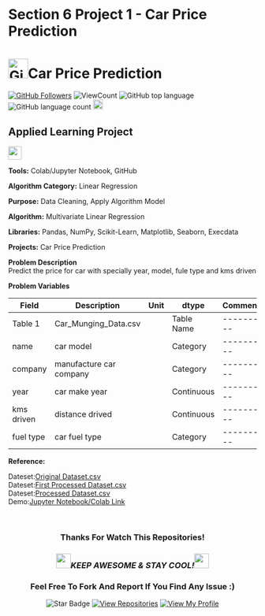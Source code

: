 # Section 6 Project 1 - Car Price Prediction

# <a href="https://github.com/bdfd"><img height=40 src="https://cdn.jsdelivr.net/gh/bdfd/Personal_Image_Repo/4.Stamp/BDFD_Stamp.png" alt="GitHub Followers" /></a>Car Price Prediction

<a href="https://github.com/bdfd"><img src="https://img.shields.io/github/followers/bdfd?label=Follow%20Me&logo=github" alt="GitHub Followers" /></a>
![ViewCount](https://views.whatilearened.today/views/github/bdfd/Section6.Project01-Car-Price-Predictor.svg?cache=remove)
![GitHub top language](https://img.shields.io/github/languages/top/bdfd/Section6.Project01-Car-Price-Predictor?style=flat)
![GitHub language count](https://img.shields.io/github/languages/count/bdfd/Section6.Project01-Car-Price-Predictor?style=flat)
<img height=20 src="https://cdn.jsdelivr.net/gh/bdfd/Personal_Image_Repo/7.Color-Icon/Status/Finish.svg" alt="bdfd" />

## Applied Learning Project

<img height="27" src="https://img.shields.io/badge/Prediction using Supervised ML -Level  Intermediate-blue.svg?&style=for-the-badge&logo=TheSparksFoundation&logoColor=red" />

**Tools:** Colab/Jupyter Notebook, GitHub

**Algorithm Category:** Linear Regression

**Purpose:** Data Cleaning, Apply Algorithm Model

**Algorithm:** Multivariate Linear Regression

**Libraries:** Pandas, NumPy, Scikit-Learn, Matplotlib, Seaborn, Execdata

**Projects:** Car Price Prediction

**Problem Description**  
Predict the price for car with specially year, model, fule type and kms driven

**Problem Variables**

| Field      | Description             | Unit | dtype      | Comments   |
| ---------- | ----------------------- | ---- | ---------- | ---------- |
| Table 1    | Car_Munging_Data.csv    |      | Table Name | ---------- |
| name       | car model               |      | Category   | ---------- |
| company    | manufacture car company |      | Category   | ---------- |
| year       | car make year           |      | Continuous | ---------- |
| kms driven | distance drived         |      | Continuous | ---------- |
| fuel type  | car fuel type           |      | Category   | ---------- |

**Reference:**

<!-- Video Reference:<a href="https://www.youtube.com/watch?v=HEaFU68WAPM"><Resource Name-Youtube> Youtube Video Reference</a>     -->

<!-- Resource Reference:<a href="https://github.com/rajtilakls2510/car_price_predictor"><Resource Name-Github> Github Repository Reference</a>   -->

Dateset:<a href="https://raw.githubusercontent.com/bdfd/Section6.Project01-Car-Price-Predictor/main/dataset/quikr_car.csv">Original Dataset.csv</a>  
Dateset:<a href="https://raw.githubusercontent.com/bdfd/Section6.Project01-Car-Price-Predictor/main/dataset/Car_Preprocessed_Data.csv">First Processed Dataset.csv</a>  
Dateset:<a href="https://raw.githubusercontent.com/bdfd/Section6.Project01-Car-Price-Predictor/main/dataset/Car_Munging_Data.csv">Processed Dataset.csv</a>  
Demo:<a href="https://github.com/bdfd/Section6.Project01-Car-Price-Predictor/blob/main/Car_Price_Predictor.ipynb">Jupyter Notebook/Colab Link</a>  
<!-- Train Dataset:<a href="https://raw.githubusercontent.com/bdfd/Portfolio_Project_10-Salary_Prediction/main/display%20demo/train_x.csv">Train_X.csv</a>,
<a href="https://raw.githubusercontent.com/bdfd/Portfolio_Project_10-Salary_Prediction/main/display%20demo/train_y.csv">Train_y.csv</a>
Test Dataset:<a href="https://raw.githubusercontent.com/bdfd/Portfolio_Project_10-Salary_Prediction/main/display%20demo/test_x.csv">Test_X.csv</a>,
<a href="https://raw.githubusercontent.com/bdfd/Portfolio_Project_10-Salary_Prediction/main/display%20demo/test_y.csv">Test_y.csv</a>   -->
<br>

<div align="center">

### Thanks For Watch This Repositories!

### <img src="https://media.giphy.com/media/WUlplcMpOCEmTGBtBW/giphy.gif" width="30"><i>KEEP AWESOME & STAY COOL!</i><img src="https://media.giphy.com/media/WUlplcMpOCEmTGBtBW/giphy.gif" width="30">

### Feel Free To Fork And Report If You Find Any Issue :)

![Star Badge](https://img.shields.io/static/v1?label=%F0%9F%8C%9F&message=If%20Useful&style=style=flat&color=BC4E99)
[![View Repositories](https://img.shields.io/badge/View-My_Repositories-blue?logo=GitHub)](https://github.com/bdfd?tab=repositories)
[![View My Profile](https://img.shields.io/badge/View-My_Profile-green?logo=GitHub)](https://github.com/bdfd)

</div>
